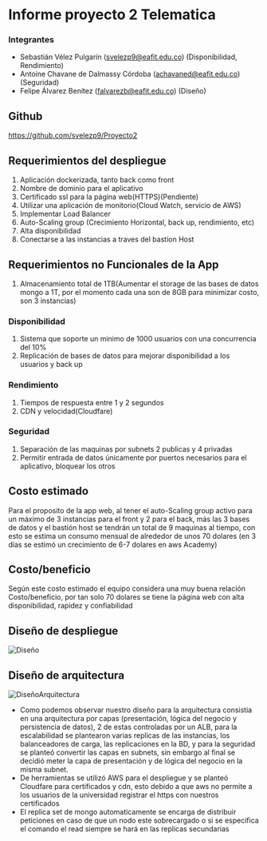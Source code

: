 # Informe proyecto 2 Telematica
### Integrantes
  - Sebastián Vélez Pulgarín (svelezp9@eafit.edu.co) (Disponibilidad, Rendimiento)
  - Antoine Chavane de Dalmassy Córdoba (achavaned@eafit.edu.co) (Seguridad)
  - Felipe Álvarez Benítez (falvarezb@eafit.edu.co) (Diseño)
## Github
https://github.com/svelezp9/Proyecto2
## Requerimientos del despliegue
1) Aplicación dockerizada, tanto back como front
2) Nombre de dominio para el aplicativo
3) Certificado ssl para la página web(HTTPS)(Pendiente)
4) Utilizar una aplicación de monitorio(Cloud Watch, servicio de AWS)
5) Implementar Load Balancer
6) Auto-Scaling group (Crecimiento Horizontal, back up, rendimiento, etc)
7) Alta disponibilidad
8) Conectarse a las instancias a traves del bastion Host
## Requerimientos no Funcionales de la App
1) Almacenamiento total de 1TB(Aumentar el storage de las bases de datos mongo a 1T, por el momento cada una son de 8GB para minimizar costo, son 3 instancias)
### Disponibilidad
1) Sistema que soporte un minimo de 1000 usuarios con una concurrencia del 10%
2)  Replicación de bases de datos para mejorar disponibilidad a los usuarios y back up
### Rendimiento
1) Tiempos de respuesta entre 1 y 2 segundos
2) CDN y velocidad(Cloudfare)
### Seguridad
1) Separación de las maquinas por subnets 2 publicas y 4 privadas
2) Permitir entrada de datos únicamente por puertos necesarios para el aplicativo, bloquear los otros
## Costo estimado
Para el proposito de la app web, al tener el auto-Scaling group activo para un máximo de 3 instancias para el front y 2 para el back, más las 3 bases de datos y el bastión host se tendrán un total de 9 maquinas al tiempo,
con esto se estima un consumo mensual de alrededor de unos 70 dolares (en 3 días se estimó un crecimiento de 6-7 dolares en aws Academy)
## Costo/beneficio
Según este costo estimado el equipo considera una muy buena relación Costo/beneficio, por tan solo 70 dolares se tiene la página web con alta disponibilidad, rapidez y confiabilidad
## Diseño de despliegue
![Diseño](https://user-images.githubusercontent.com/73863024/168914275-f678bc54-697d-4a06-87f6-b2a2058f0054.jpeg)
## Diseño de arquitectura 
![DiseñoArquitectura](https://user-images.githubusercontent.com/73863024/168915135-44f1bbfc-8859-4c28-b457-c467e19e990e.jpeg)
- Como podemos observar nuestro diseño para la arquitectura consistia en una arquitectura por capas (presentación, lógica del negocio y persistencia de datos), 2 de estas controladas por un ALB, para la escalabilidad se plantearon varias replicas de las instancias, los balanceadores de carga, las replicaciones en la BD, y para la seguridad se planteó convertir las capas en subnets, sin embargo al final se decidió meter la capa de presentación y de lógica del negocio en la misma subnet.
- De herramientas se utilizó AWS para el despliegue y se planteó Cloudfare para certificados y cdn, esto debido a que aws no permite a los usuarios de la universidad registrar el https con nuestros certificados
- El replica set de mongo automaticamente se encarga de distribuir peticiones en caso de que un nodo este sobrecargado o si se especifica el comando el read siempre se hará en las replicas secundarias
